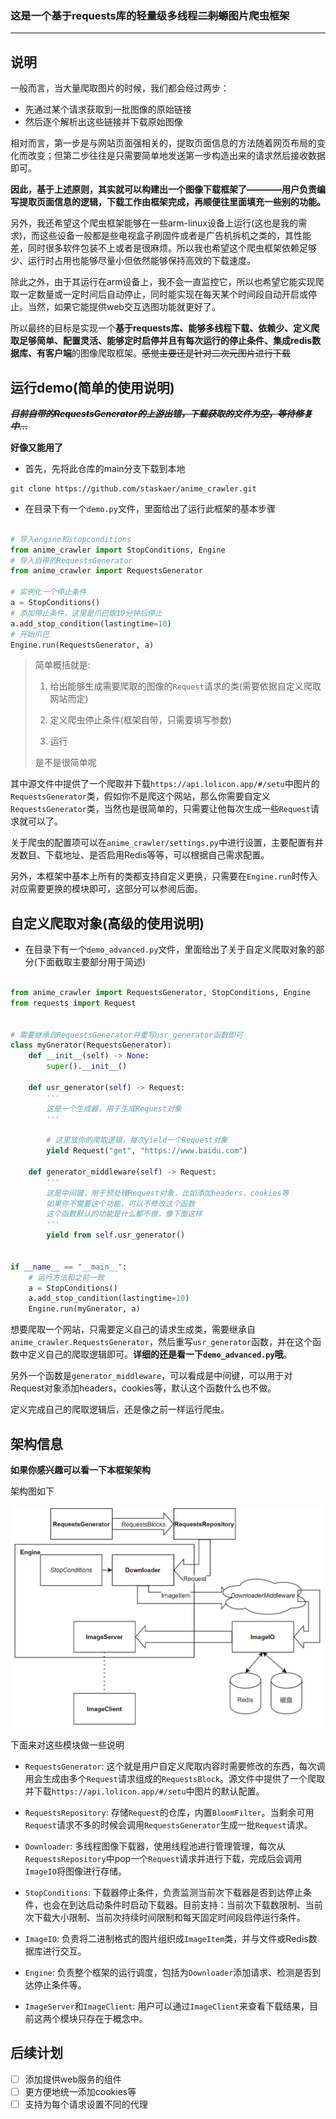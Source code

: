 ### 这是一个基于requests库的轻量级多线程~~二刺螈~~图片爬虫框架

---


## 说明

一般而言，当大量爬取图片的时候，我们都会经过两步：

- 先通过某个请求获取到一批图像的原始链接
- 然后逐个解析出这些链接并下载原始图像

相对而言，第一步是与网站页面强相关的，提取页面信息的方法随着网页布局的变化而改变；但第二步往往是只需要简单地发送第一步构造出来的请求然后接收数据即可。

**因此，基于上述原则，其实就可以构建出一个图像下载框架了————用户负责编写提取页面信息的逻辑，下载工作由框架完成，再顺便往里面填充一些别的功能。**

另外，我还希望这个爬虫框架能够在一些arm-linux设备上运行(这也是我的需求)，而这些设备一般都是些电视盒子刷固件或者是广告机拆机之类的，其性能差，同时很多软件包装不上或者是很麻烦。所以我也希望这个爬虫框架依赖足够少、运行时占用也能够尽量小但依然能够保持高效的下载速度。

除此之外，由于其运行在arm设备上，我不会一直监控它，所以也希望它能实现爬取一定数量或一定时间后自动停止，同时能实现在每天某个时间段自动开启或停止。当然，如果它能提供web交互选图功能就更好了。

所以最终的目标是实现一个**基于requests库、能够多线程下载、依赖少、定义爬取足够简单、配置灵活、能够定时启停并且有每次运行的停止条件、集成redis数据库、有客户端**的图像爬取框架。~~感觉主要还是针对二次元图片进行下载~~

## 运行demo(简单的使用说明)

***~~目前自带的RequestsGenerator的上游出错，下载获取的文件为空，等待修复中...~~***

**好像又能用了**

- 首先，先将此仓库的main分支下载到本地

```
git clone https://github.com/staskaer/anime_crawler.git
```

- 在目录下有一个`demo.py`文件，里面给出了运行此框架的基本步骤

```python

# 导入engine和stopconditions
from anime_crawler import StopConditions, Engine
# 导入自带的RequestsGenerator
from anime_crawler import RequestsGenerator

# 实例化一个停止条件
a = StopConditions()
# 添加停止条件，这里是爪巴取10分钟后停止
a.add_stop_condition(lastingtime=10)
# 开始爪巴
Engine.run(RequestsGenerator, a)

```

> 简单概括就是:
> 
> 1. 给出能够生成需要爬取的图像的`Request`请求的类(需要依据自定义爬取网站而定)
> 
> 2. 定义爬虫停止条件(框架自带，只需要填写参数)
> 
> 3. 运行
>
> 是不是很简单呢

其中源文件中提供了一个爬取并下载`https://api.lolicon.app/#/setu`中图片的`RequestsGenerator`类，假如你不是爬这个网站，那么你需要自定义`RequestsGenerator`类，当然也是很简单的，只需要让他每次生成一些`Request`请求就可以了。

关于爬虫的配置项可以在`anime_crawler/settings.py`中进行设置，主要配置有并发数目、下载地址、是否启用Redis等等，可以根据自己需求配置。

另外，本框架中基本上所有的类都支持自定义更换，只需要在`Engine.run`时传入对应需要更换的模块即可，这部分可以参阅后面。

## 自定义爬取对象(高级的使用说明)

- 在目录下有一个`demo_advanced.py`文件，里面给出了关于自定义爬取对象的部分(下面截取主要部分用于简述)

```python

from anime_crawler import RequestsGenerator, StopConditions, Engine
from requests import Request


# 需要继承自RequestsGenerator并重写usr_generator函数即可
class myGnerator(RequestsGenerator):
    def __init__(self) -> None:
        super().__init__()

    def usr_generator(self) -> Request:
        '''
        这是一个生成器，用于生成Request对象
        '''

        # 这里放你的爬取逻辑，每次yield一个Request对象
        yield Request("get", "https://www.baidu.com")

    def generator_middleware(self) -> Request:
        '''
        这是中间键，用于预处理Request对象，比如添加headers，cookies等
        如果你不需要这个功能，可以不修改这个函数
        这个函数默认的功能是什么都不做，像下面这样
        '''
        yield from self.usr_generator()


if __name__ == "__main__":
    # 运行方法和之前一致
    a = StopConditions()
    a.add_stop_condition(lastingtime=10)
    Engine.run(myGnerator, a)

```

想要爬取一个网站，只需要定义自己的请求生成类，需要继承自`anime_crawler.RequestsGenerator`，然后重写`usr_generator`函数，并在这个函数中定义自己的爬取逻辑即可。**详细的还是看一下`demo_advanced.py`哦**。

另外一个函数是`generator_middleware`，可以看成是中间键，可以用于对Request对象添加headers，cookies等，默认这个函数什么也不做。

定义完成自己的爬取逻辑后，还是像之前一样运行爬虫。

## 架构信息

**如果你感兴趣可以看一下本框架架构**

架构图如下

![](docs/imgs/架构图.png)

下面来对这些模块做一些说明

- `RequestsGenerator`: 这个就是用户自定义爬取内容时需要修改的东西，每次调用会生成由多个`Request`请求组成的`RequestsBlock`。源文件中提供了一个爬取并下载`https://api.lolicon.app/#/setu`中图片的默认配置。

- `RequestsRepository`: 存储`Request`的仓库，内置`BloomFilter`。当剩余可用`Request`请求不多的时候会调用`RequestsGenerator`生成一批`Request`请求。

- `Downloader`: 多线程图像下载器，使用线程池进行管理管理，每次从`RequestsRepository`中pop一个`Request`请求并进行下载，完成后会调用`ImageIO`将图像进行存储。

- `StopConditions`: 下载器停止条件，负责监测当前次下载器是否到达停止条件，也会在到达启动条件时启动下载器。目前支持：当前次下载数限制、当前次下载大小限制、当前次持续时间限制和每天固定时间段启停运行条件。

- `ImageIO`: 负责将二进制格式的图片组织成`ImageItem`类，并与文件或Redis数据库进行交互。

- `Engine`: 负责整个框架的运行调度，包括为`Downloader`添加请求、检测是否到达停止条件等。

- `ImageServer`和`ImageClient`: 用户可以通过`ImageClient`来查看下载结果，目前这两个模块只存在于概念中。

## 后续计划

- [ ] 添加提供web服务的组件
- [ ] 更方便地统一添加cookies等
- [ ] 支持为每个请求设置不同的代理
